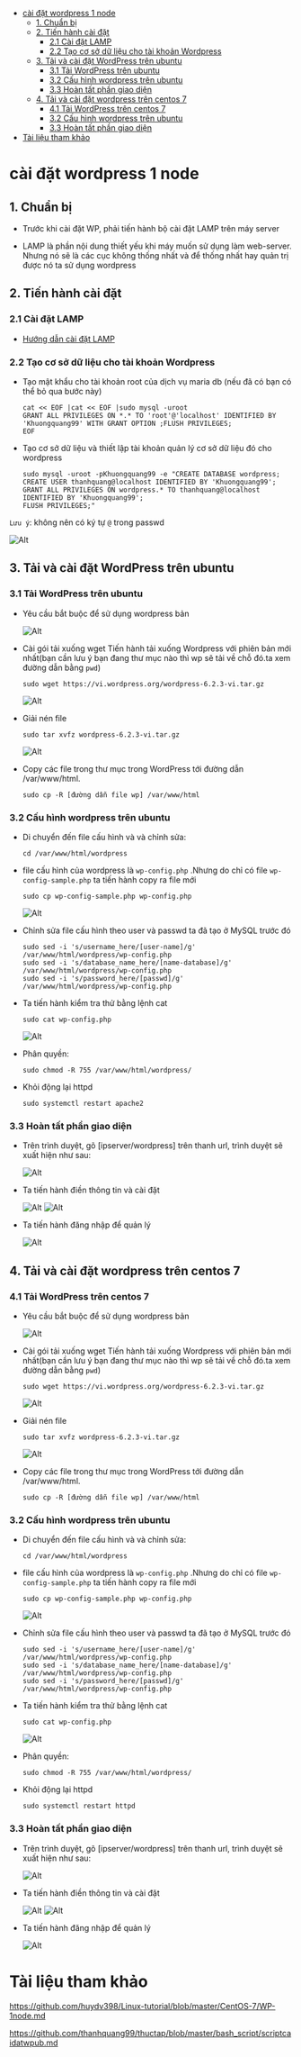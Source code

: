 - [cài đặt wordpress 1 node](#cài-đặt-wordpress-1-node)
  - [1. Chuẩn bị](#1-chuẩn-bị)
  - [2. Tiến hành cài đặt](#2-tiến-hành-cài-đặt)
    - [2.1 Cài đặt LAMP](#21-cài-đặt-lamp)
    - [2.2 Tạo cơ sở dữ liệu cho tài khoản Wordpress](#22-tạo-cơ-sở-dữ-liệu-cho-tài-khoản-wordpress)
  - [3. Tải và cài đặt WordPress trên ubuntu](#3-tải-và-cài-đặt-wordpress-trên-ubuntu)
    - [3.1 Tải WordPress trên ubuntu](#31-tải-wordpress-trên-ubuntu)
    - [3.2 Cấu hình wordpress trên ubuntu](#32-cấu-hình-wordpress-trên-ubuntu)
    - [3.3 Hoàn tất phần giao diện](#33-hoàn-tất-phần-giao-diện)
  - [4. Tải và cài đặt wordpress trên centos 7](#4-tải-và-cài-đặt-wordpress-trên-centos-7)
    - [4.1 Tải WordPress trên centos 7](#41-tải-wordpress-trên-centos-7)
    - [3.2 Cấu hình wordpress trên ubuntu](#32-cấu-hình-wordpress-trên-ubuntu-1)
    - [3.3 Hoàn tất phần giao diện](#33-hoàn-tất-phần-giao-diện-1)
- [Tài liệu tham khảo](#tài-liệu-tham-khảo)

# cài đặt wordpress 1 node
## 1. Chuẩn bị 
- Trước khi cài đặt WP, phải tiến hành bộ cài đặt LAMP trên máy server

- LAMP là phần nội dung thiết yếu khi máy muốn sử dụng làm web-server. Nhưng nó sẽ là các cục không thống nhất và để thống nhất hay quản trị được nó ta sử dụng wordpress

## 2. Tiến hành cài đặt
### 2.1 Cài đặt LAMP
- [Hướng dẫn cài đặt LAMP](https://github.com/thanhquang99/thuctap2023/blob/main/thuctap/linux-profession/03.LAMP.md)

### 2.2 Tạo cơ sở dữ liệu cho tài khoản Wordpress
- Tạo mật khẩu cho tài khoản root của dịch vụ maria db (nếu đã có bạn có thể bỏ qua bước này)
    ```
    cat << EOF |cat << EOF |sudo mysql -uroot
    GRANT ALL PRIVILEGES ON *.* TO 'root'@'localhost' IDENTIFIED BY 'Khuongquang99' WITH GRANT OPTION ;FLUSH PRIVILEGES;
    EOF
    ```
- Tạo cơ sở dữ liệu và thiết lập tài khoản quản lý cơ sở dữ liệu đó cho wordpress

    ```
    sudo mysql -uroot -pKhuongquang99 -e "CREATE DATABASE wordpress;
	CREATE USER thanhquang@localhost IDENTIFIED BY 'Khuongquang99';
	GRANT ALL PRIVILEGES ON wordpress.* TO thanhquang@localhost IDENTIFIED BY 'Khuongquang99';
	FLUSH PRIVILEGES;"
    ```

`Lưu ý`: không nên có ký tự `@` trong passwd

![Alt](/thuctap/anh/Screenshot_539.png)

## 3. Tải và cài đặt WordPress trên ubuntu
### 3.1 Tải WordPress trên ubuntu
- Yêu cầu bắt buộc để sử dụng wordpress bản 

    ![Alt](/thuctap/anh/Screenshot_540.png)

- Cài gói tải xuống wget Tiến hành tải xuống Wordpress với phiên bản mới nhất(bạn cần lưu ý bạn đang thư mục nào thì wp sẽ tải về chỗ đó.ta xem đường dẫn bằng `pwd`)

    ```
    sudo wget https://vi.wordpress.org/wordpress-6.2.3-vi.tar.gz
    ```
    ![Alt](/thuctap/anh/Screenshot_541.png)
- Giải nén file

    ```
    sudo tar xvfz wordpress-6.2.3-vi.tar.gz
    ```
    ![Alt](/thuctap/anh/Screenshot_542.png)

- Copy các file trong thư mục trong WordPress tới đường dẫn /var/www/html. 

    ```
    sudo cp -R [đường dẫn file wp] /var/www/html
    ```
### 3.2 Cấu hình wordpress trên ubuntu
- Di chuyển đến file cấu hình và và chỉnh sửa:

    ```
    cd /var/www/html/wordpress
    ```
- file cấu hình của wordpress là `wp-config.php` .Nhưng do chỉ có file `wp-config-sample.php` ta tiến hành copy ra file mới

    ```
    sudo cp wp-config-sample.php wp-config.php
    ```
    ![Alt](/thuctap/anh/Screenshot_543.png)

- Chỉnh sửa file cấu hình theo user và passwd ta đã tạo ở MySQL trước đó

    ```
    sudo sed -i 's/username_here/[user-name]/g' /var/www/html/wordpress/wp-config.php
    sudo sed -i 's/database_name_here/[name-database]/g' /var/www/html/wordpress/wp-config.php
    sudo sed -i 's/password_here/[passwd]/g' /var/www/html/wordpress/wp-config.php
    ```
- Ta tiến hành kiểm tra thử bằng lệnh cat

    ```
    sudo cat wp-config.php
    ```

    ![Alt](/thuctap/anh/Screenshot_544.png)

- Phân quyền:

    ```
    sudo chmod -R 755 /var/www/html/wordpress/
    ```

- Khỏi động lại httpd

    ```
   sudo systemctl restart apache2
    ```

### 3.3 Hoàn tất phần giao diện

- Trên trình duyệt, gõ [ipserver/wordpress] trên thanh url, trình duyệt sẽ xuất hiện như sau:

    ![Alt](/thuctap/anh/Screenshot_545.png)

- Ta tiến hành điền thông tin và cài đặt

    ![Alt](/thuctap/anh/Screenshot_546.png)
    ![Alt](/thuctap/anh/Screenshot_547.png)
-  Ta tiến hành đăng nhập để quản lý

    ![Alt](/thuctap/anh/Screenshot_548.png)

## 4. Tải và cài đặt wordpress trên centos 7

### 4.1 Tải WordPress trên centos 7
- Yêu cầu bắt buộc để sử dụng wordpress bản 

    ![Alt](/thuctap/anh/Screenshot_540.png)

- Cài gói tải xuống wget Tiến hành tải xuống Wordpress với phiên bản mới nhất(bạn cần lưu ý bạn đang thư mục nào thì wp sẽ tải về chỗ đó.ta xem đường dẫn bằng `pwd`)

    ```
    sudo wget https://vi.wordpress.org/wordpress-6.2.3-vi.tar.gz
    ```
    ![Alt](/thuctap/anh/Screenshot_541.png)
- Giải nén file

    ```
    sudo tar xvfz wordpress-6.2.3-vi.tar.gz
    ```
    ![Alt](/thuctap/anh/Screenshot_542.png)

- Copy các file trong thư mục trong WordPress tới đường dẫn /var/www/html. 

    ```
    sudo cp -R [đường dẫn file wp] /var/www/html
    ```
### 3.2 Cấu hình wordpress trên ubuntu
- Di chuyển đến file cấu hình và và chỉnh sửa:

    ```
    cd /var/www/html/wordpress
    ```
- file cấu hình của wordpress là `wp-config.php` .Nhưng do chỉ có file `wp-config-sample.php` ta tiến hành copy ra file mới

    ```
    sudo cp wp-config-sample.php wp-config.php
    ```
    ![Alt](/thuctap/anh/Screenshot_543.png)

- Chỉnh sửa file cấu hình theo user và passwd ta đã tạo ở MySQL trước đó

    ```
    sudo sed -i 's/username_here/[user-name]/g' /var/www/html/wordpress/wp-config.php
    sudo sed -i 's/database_name_here/[name-database]/g' /var/www/html/wordpress/wp-config.php
    sudo sed -i 's/password_here/[passwd]/g' /var/www/html/wordpress/wp-config.php
    ```
- Ta tiến hành kiểm tra thử bằng lệnh cat

    ```
    sudo cat wp-config.php
    ```

    ![Alt](/thuctap/anh/Screenshot_544.png)

- Phân quyền:

    ```
    sudo chmod -R 755 /var/www/html/wordpress/
    ```

- Khỏi động lại httpd

    ```
   sudo systemctl restart httpd
    ```

### 3.3 Hoàn tất phần giao diện

- Trên trình duyệt, gõ [ipserver/wordpress] trên thanh url, trình duyệt sẽ xuất hiện như sau:

    ![Alt](/thuctap/anh/Screenshot_545.png)

- Ta tiến hành điền thông tin và cài đặt

    ![Alt](/thuctap/anh/Screenshot_546.png)
    ![Alt](/thuctap/anh/Screenshot_547.png)
-  Ta tiến hành đăng nhập để quản lý

    ![Alt](/thuctap/anh/Screenshot_548.png)



# Tài liệu tham khảo
https://github.com/huydv398/Linux-tutorial/blob/master/CentOS-7/WP-1node.md

https://github.com/thanhquang99/thuctap/blob/master/bash_script/scriptcaidatwpub.md
